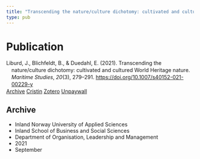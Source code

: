 ```yaml
---
title: "Transcending the nature/culture dichotomy: cultivated and cultured World Heritage nature"
type: pub
---
```

<h1>Publication</h1>
<article id="csl-bib-container-L3FZA3XR" class="csl-bib-container">
  <div class="csl-bib-body" style="line-height: 1.35; padding-left: 1em; text-indent:-1em;">
  <div class="csl-entry">Liburd, J., Blichfeldt, B., &amp; Duedahl, E. (2021). Transcending the nature/culture dichotomy: cultivated and cultured World Heritage nature. <i>Maritime Studies</i>, <i>20</i>(3), 279&#x2013;291. <a href="https://doi.org/10.1007/s40152-021-00229-y">https://doi.org/10.1007/s40152-021-00229-y</a></div>
</div>
  <div class="csl-bib-buttons">
    <a href="#taxonomy-article-L3FZA3XR" class="csl-bib-button">Archive</a>
    <a href="https://app.cristin.no/results/show.jsf?id=1935368" alt="Cristin URL" class="csl-bib-button">Cristin</a>
    <a href="http://zotero.org/groups/5022929/items/L3FZA3XR" alt="Zotero URL" class="csl-bib-button">Zotero</a>
    <a href="https://findresearcher.sdu.dk/ws/files/195736806/Transcending_the_Nature_Culture_Dichotomy.pdf" class="csl-bib-button">Unpaywall</a>
  </div>
  <div id="csl-bib-meta-container-L3FZA3XR"></div>
</article>
<div id="csl-bib-meta-L3FZA3XR" class="csl-bib-meta">
  <article id="taxonomy-article-L3FZA3XR" class="taxonomy-article">
    <h1>Archive</h1>
    <ul>
      <li>Inland Norway University of Applied Sciences</li>
      <li>Inland School of Business and Social Sciences</li>
      <li>Department of Organisation, Leadership and Management</li>
      <li>2021</li>
      <li>September</li>
    </ul>
  </article>
</div>

